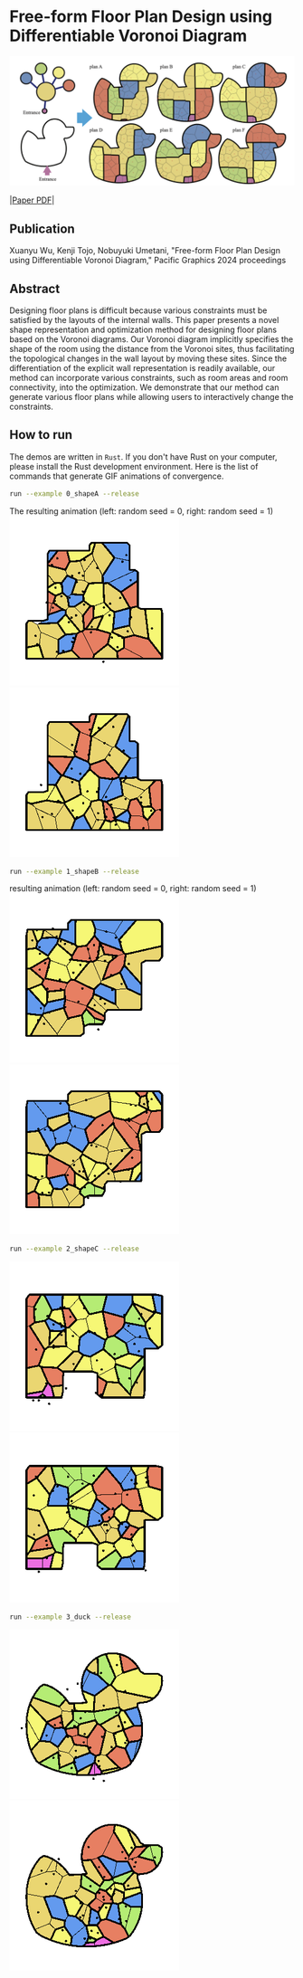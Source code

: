 # Free-form Floor Plan Design using Differentiable Voronoi Diagram

![](https://github.com/nobuyuki83/floor_plan/blob/images/teaser.png?raw=true)



|[Paper PDF](https://www.dropbox.com/scl/fi/culi7j1v14r9ax98rfmd6/2024_pg24_floorplan.pdf?rlkey=s5xwncuybrtsj5vyphhn61u0h&dl=0)|



## Publication

Xuanyu Wu, Kenji Tojo, Nobuyuki Umetani, "Free-form Floor Plan Design using Differentiable Voronoi Diagram," Pacific Graphics 2024 proceedings 



## Abstract

Designing floor plans is difficult because various constraints must be satisfied by the layouts of the internal walls. This paper presents a novel shape representation and optimization method for designing floor plans based on the Voronoi diagrams. Our Voronoi diagram implicitly specifies the shape of the room using the distance from the Voronoi sites, thus facilitating the topological changes in the wall layout by moving these sites. Since the differentiation of the explicit wall representation is readily available, our method can incorporate various constraints, such as room areas and room connectivity, into the optimization. We demonstrate that our method can generate various floor plans while allowing users to interactively change the constraints.



## How to run

The demos are written in `Rust`. If you don't have Rust on your computer, please install the Rust development environment. Here is the list of commands that generate GIF animations of convergence.

```bash
run --example 0_shapeA --release
```
The resulting animation (left: random seed = 0, right: random seed = 1)
![](https://github.com/nobuyuki83/floor_plan/blob/images/0_shapeA_0.gif?raw=true)  ![](https://github.com/nobuyuki83/floor_plan/blob/images/0_shapeA_1.gif?raw=true)


```bash
run --example 1_shapeB --release
```

resulting animation (left: random seed = 0, right: random seed = 1)
![](https://github.com/nobuyuki83/floor_plan/blob/images/1_shapeB_0.gif?raw=true)  ![](https://github.com/nobuyuki83/floor_plan/blob/images/1_shapeB_1.gif?raw=true)


```bash
run --example 2_shapeC --release
```

![](https://github.com/nobuyuki83/floor_plan/blob/images/2_shapeC_4.gif?raw=true)  ![](https://github.com/nobuyuki83/floor_plan/blob/images/2_shapeC_7.gif?raw=true)


```bash
run --example 3_duck --release
```

![](https://github.com/nobuyuki83/floor_plan/blob/images/3_duck_0.gif?raw=true)  ![](https://github.com/nobuyuki83/floor_plan/blob/images/3_duck_5.gif?raw=true)



